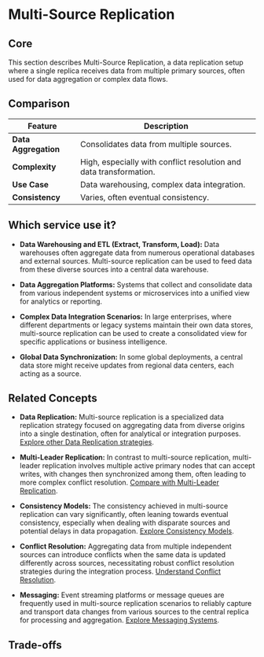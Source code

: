 # Multi-Source Replication

## Core

This section describes Multi-Source Replication, a data replication setup where a single replica receives data from multiple primary sources, often used for data aggregation or complex data flows.

## Comparison

| Feature | Description |
|---|---|
| **Data Aggregation** | Consolidates data from multiple sources. |
| **Complexity** | High, especially with conflict resolution and data transformation. |
| **Use Case** | Data warehousing, complex data integration. |
| **Consistency** | Varies, often eventual consistency. |

## Which service use it?



-   **Data Warehousing and ETL (Extract, Transform, Load):** Data warehouses often aggregate data from numerous operational databases and external sources. Multi-source replication can be used to feed data from these diverse sources into a central data warehouse.

-   **Data Aggregation Platforms:** Systems that collect and consolidate data from various independent systems or microservices into a unified view for analytics or reporting.

-   **Complex Data Integration Scenarios:** In large enterprises, where different departments or legacy systems maintain their own data stores, multi-source replication can be used to create a consolidated view for specific applications or business intelligence.

-   **Global Data Synchronization:** In some global deployments, a central data store might receive updates from regional data centers, each acting as a source.

## Related Concepts

-   **Data Replication:** Multi-source replication is a specialized data replication strategy focused on aggregating data from diverse origins into a single destination, often for analytical or integration purposes. [Explore other Data Replication strategies](../README.md).

-   **Multi-Leader Replication:** In contrast to multi-source replication, multi-leader replication involves multiple active primary nodes that can accept writes, with changes then synchronized among them, often leading to more complex conflict resolution. [Compare with Multi-Leader Replication](../multi-leader/README.md).

-   **Consistency Models:** The consistency achieved in multi-source replication can vary significantly, often leaning towards eventual consistency, especially when dealing with disparate sources and potential delays in data propagation. [Explore Consistency Models](../../consistency-models/README.md).

-   **Conflict Resolution:** Aggregating data from multiple independent sources can introduce conflicts when the same data is updated differently across sources, necessitating robust conflict resolution strategies during the integration process. [Understand Conflict Resolution](../../conflict-resolution/README.md).

-   **Messaging:** Event streaming platforms or message queues are frequently used in multi-source replication scenarios to reliably capture and transport data changes from various sources to the central replica for processing and aggregation. [Explore Messaging Systems](../../messaging/README.md).

## Trade-offs
